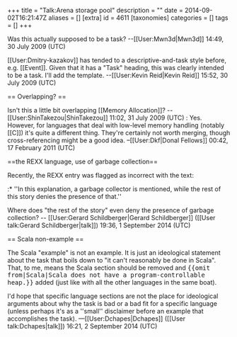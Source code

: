 +++
title = "Talk:Arena storage pool"
description = ""
date = 2014-09-02T16:21:47Z
aliases = []
[extra]
id = 4611
[taxonomies]
categories = []
tags = []
+++

Was this actually supposed to be a task? --[[User:Mwn3d|Mwn3d]] 14:49, 30 July 2009 (UTC)

[[User:Dmitry-kazakov]] has tended to a descriptive-and-task style before, e.g. [[Event]]. Given that it has a "Task" heading, this was clearly intended to be a task. I'll add the template. --[[User:Kevin Reid|Kevin Reid]] 15:52, 30 July 2009 (UTC)

== Overlapping? ==

Isn't this a little bit overlapping [[Memory Allocation]]? --[[User:ShinTakezou|ShinTakezou]] 11:02, 31 July 2009 (UTC)
: Yes. However, for languages that deal with low-level memory handling (notably [[C]]) it's quite a different thing. They're certainly not worth merging, though cross-referencing might be a good idea. –[[User:Dkf|Donal Fellows]] 00:42, 17 February 2011 (UTC)

==the REXX language, use of garbage collection==

Recently, the REXX entry was flagged as incorrect with the text: 

:* ''In this explanation, a garbage collector is mentioned, while the rest of this story denies the presence of that.''

Where does "the rest of the story" even deny the presence of garbage collection? -- [[User:Gerard Schildberger|Gerard Schildberger]] ([[User talk:Gerard Schildberger|talk]]) 19:36, 1 September 2014 (UTC)

== Scala non-example ==

The Scala "example" is not an example.
It is just an ideological statement about the task that boils down to
"it can't reasonably be done in Scala".
That, to me, means the Scala section should be removed and
<tt><nowiki>{{omit from|Scala|Scala does not have a program-controllable heap.}}</nowiki></tt>
added (just like with all the other languages in the same boat).

I'd hope that specific language sections are not the place for ideological arguments about why the task is bad or a bad fit for a specific language (unless perhaps it's as a ''small'' disclaimer before an example that accomplishes the task). &mdash;[[User:Dchapes|Dchapes]] ([[User talk:Dchapes|talk]]) 16:21, 2 September 2014 (UTC)
